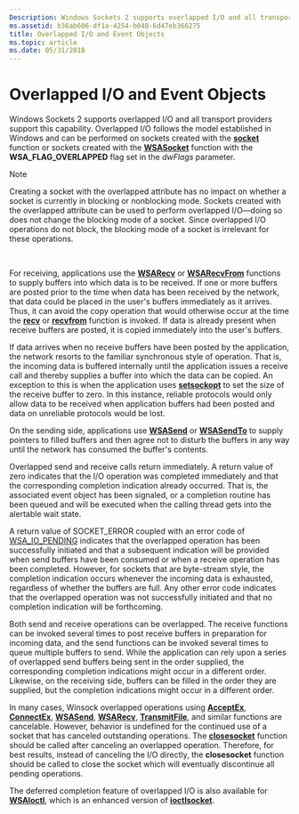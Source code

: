 ```yaml
---
Description: Windows Sockets 2 supports overlapped I/O and all transport providers support this capability.
ms.assetid: b36ab606-df1a-4254-b048-6d47eb366275
title: Overlapped I/O and Event Objects
ms.topic: article
ms.date: 05/31/2018
---
```


# Overlapped I/O and Event Objects

Windows Sockets 2 supports overlapped I/O and all transport providers support this capability. Overlapped I/O follows the model established in Windows and can be performed on sockets created with the [**socket**](/windows/desktop/api/Winsock2/nf-winsock2-socket) function or sockets created with the [**WSASocket**](/windows/desktop/api/Winsock2/nf-winsock2-wsasocketa) function with the **WSA\_FLAG\_OVERLAPPED** flag set in the *dwFlags* parameter.

> [!Note]  
> Creating a socket with the overlapped attribute has no impact on whether a socket is currently in blocking or nonblocking mode. Sockets created with the overlapped attribute can be used to perform overlapped I/O—doing so does not change the blocking mode of a socket. Since overlapped I/O operations do not block, the blocking mode of a socket is irrelevant for these operations.

 

For receiving, applications use the [**WSARecv**](/windows/desktop/api/Winsock2/nf-winsock2-wsarecv) or [**WSARecvFrom**](/windows/desktop/api/Winsock2/nf-winsock2-wsarecvfrom) functions to supply buffers into which data is to be received. If one or more buffers are posted prior to the time when data has been received by the network, that data could be placed in the user's buffers immediately as it arrives. Thus, it can avoid the copy operation that would otherwise occur at the time the [**recv**](/windows/desktop/api/winsock/nf-winsock-recv) or [**recvfrom**](/windows/desktop/api/winsock/nf-winsock-recvfrom) function is invoked. If data is already present when receive buffers are posted, it is copied immediately into the user's buffers.

If data arrives when no receive buffers have been posted by the application, the network resorts to the familiar synchronous style of operation. That is, the incoming data is buffered internally until the application issues a receive call and thereby supplies a buffer into which the data can be copied. An exception to this is when the application uses [**setsockopt**](/windows/desktop/api/winsock/nf-winsock-setsockopt) to set the size of the receive buffer to zero. In this instance, reliable protocols would only allow data to be received when application buffers had been posted and data on unreliable protocols would be lost.

On the sending side, applications use [**WSASend**](/windows/desktop/api/Winsock2/nf-winsock2-wsasend) or [**WSASendTo**](/windows/desktop/api/Winsock2/nf-winsock2-wsasendto) to supply pointers to filled buffers and then agree not to disturb the buffers in any way until the network has consumed the buffer's contents.

Overlapped send and receive calls return immediately. A return value of zero indicates that the I/O operation was completed immediately and that the corresponding completion indication already occurred. That is, the associated event object has been signaled, or a completion routine has been queued and will be executed when the calling thread gets into the alertable wait state.

A return value of SOCKET\_ERROR coupled with an error code of [WSA\_IO\_PENDING](windows-sockets-error-codes-2.md) indicates that the overlapped operation has been successfully initiated and that a subsequent indication will be provided when send buffers have been consumed or when a receive operation has been completed. However, for sockets that are byte-stream style, the completion indication occurs whenever the incoming data is exhausted, regardless of whether the buffers are full. Any other error code indicates that the overlapped operation was not successfully initiated and that no completion indication will be forthcoming.

Both send and receive operations can be overlapped. The receive functions can be invoked several times to post receive buffers in preparation for incoming data, and the send functions can be invoked several times to queue multiple buffers to send. While the application can rely upon a series of overlapped send buffers being sent in the order supplied, the corresponding completion indications might occur in a different order. Likewise, on the receiving side, buffers can be filled in the order they are supplied, but the completion indications might occur in a different order.

In many cases, Winsock overlapped operations using [**AcceptEx**](https://msdn.microsoft.com/library/ms737524(v=VS.85).aspx), [**ConnectEx**](/windows/desktop/api/Mswsock/nc-mswsock-lpfn_connectex), [**WSASend**](/windows/desktop/api/Winsock2/nf-winsock2-wsasend), [**WSARecv**](/windows/desktop/api/Winsock2/nf-winsock2-wsarecv), [**TransmitFile**](https://msdn.microsoft.com/library/ms740565(v=VS.85).aspx), and similar functions are cancelable. However, behavior is undefined for the continued use of a socket that has canceled outstanding operations. The [**closesocket**](/windows/desktop/api/winsock/nf-winsock-closesocket) function should be called after canceling an overlapped operation. Therefore, for best results, instead of canceling the I/O directly, the **closesocket** function should be called to close the socket which will eventually discontinue all pending operations.

The deferred completion feature of overlapped I/O is also available for [**WSAIoctl**](/windows/desktop/api/Winsock2/nf-winsock2-wsaioctl), which is an enhanced version of [**ioctlsocket**](/windows/desktop/api/winsock/nf-winsock-ioctlsocket).

 

 



